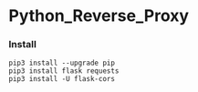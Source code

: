 # Python_Reverse_Proxy

### Install

```
pip3 install --upgrade pip
pip3 install flask requests
pip3 install -U flask-cors

```
